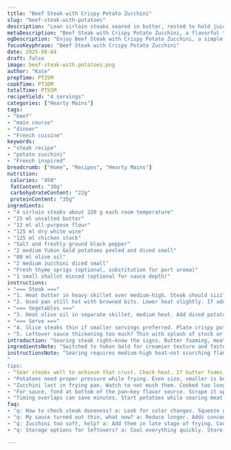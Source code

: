 ```yaml
---
title: "Beef Steak with Crispy Potato Zucchini"
slug: "beef-steak-with-potatoes"
description: "Lean sirloin steaks seared in butter, rested to hold juices. Sauce whipped up in the same pan—flour to thicken; white port swapped for dry white wine to brighten flavor. Potatoes diced fine, fried in olive oil till golden and crisp, zucchini tossed in near the end to keep slight bite. Salt and pepper balanced throughout. Simple, tactile, honed for kitchen pragmatism. Familiar ingredients with a twist, serving four portions, adaptable for smaller or bigger crowds."
metaDescription: "Beef Steak with Crispy Potato Zucchini, a flavorful twist on classic French cuisine, perfect for home cooking."
ogDescription: "Enjoy Beef Steak with Crispy Potato Zucchini, a simple yet flavorful dish that impresses with textures and aromas."
focusKeyphrase: "Beef Steak with Crispy Potato Zucchini"
date: 2025-08-04
draft: false
image: beef-steak-with-potatoes.png
author: "Kate"
prepTime: PT25M
cookTime: PT30M
totalTime: PT55M
recipeYield: "4 servings"
categories: ["Hearty Mains"]
tags:
- "beef"
- "main course"
- "dinner"
- "French cuisine"
keywords:
- "steak recipe"
- "potato zucchini"
- "French inspired"
breadcrumb: ["Home", "Recipes", "Hearty Mains"]
nutrition: 
 calories: "450"
 fatContent: "30g"
 carbohydrateContent: "22g"
 proteinContent: "35g"
ingredients:
- "4 sirloin steaks about 220 g each room temperature"
- "25 ml unsalted butter"
- "12 ml all-purpose flour"
- "125 ml dry white wine"
- "125 ml chicken stock"
- "Salt and freshly ground black pepper"
- "2 medium Yukon Gold potatoes peeled and diced small"
- "80 ml olive oil"
- "2 medium zucchini diced small"
- "Fresh thyme sprigs (optional, substitution for port aroma)"
- "1 small shallot minced (optional for sauce depth)"
instructions:
- "=== Steak ==="
- "1. Heat butter in heavy skillet over medium-high. Steak should sizzle immediately. Sear steaks 3 to 4 minutes per side for medium-rare. Look for deep brown crust; avoid grey steam steam traps. Season with salt, pepper mid-sear for better crust. Rest steaks tented loosely under foil – resting crucial to reabsorb juices."
- "2. Used pan still hot with browned bits. Lower heat slightly. If adding shallots, sweat them now until translucent but not browned. Sprinkle flour evenly, stir constantly for 1 minute, no lumps. Immediately deglaze with white wine, scraping fond with wooden spoon. Add chicken stock and a sprig of thyme if using. Bubble vigorously to reduce by half or until sauce thickens and coats spoon with a sheen. Final salt and pepper adjustment."
- "=== Vegetables ==="
- "3. Heat olive oil in separate skillet, medium heat. Add diced potatoes; fry stirring occasionally. Watch for golden crisp edges and soft interiors, about 6 to 7 minutes (longer if cut larger). Add diced zucchini last 4 minutes; keep them al dente. Season with salt and pepper. Don't overcrowd pan; potato pieces should sizzle freely, no steam. If needed, fry in batches."
- "=== Serve ==="
- "4. Slice steaks thin if smaller servings preferred. Plate crispy potatoes and zucchini alongside. Spoon warm sauce over steaks or on side. Thyme sprigs or fresh herbs scattered for aroma."
- "5. Leftover sauce thickening too much? Thin with splash of stock or wine; too thin? Reduce longer. Resting meat and veggie timings can overlap to save time."
introduction: "Searing steak right—know the signs. Butter foaming, meat releasing nitrogen bubbles, crust that cracks when poked. Rest is non-negotiable; no juice lost to plate. Sauce? No bland puddle. Use fond, flour for body, and sharp white wine over sweet port for brightness. Potatoes crisped separately, then zucchini tossed in LAST—why scramble softness? Textural contrast. Tossing too early? Mush. Cook too fast? Burnt edges. You’ll hear the sizzle, smell that nutty butter with steak aromas mixing with fresh herb notes. Taste so simple but landing right means patience and control. Pan management and timing is key. Four steaks, but slice to serve more or less, ensuring all hit the table hot. Double sauce, halve oil for lighter meals. No shame in substitutions or tweaks."
ingredientsNote: "Switched to Yukon Gold for creamier texture and faster cooking. Olive oil quantity slightly increased, potato dicing smaller for crisp edges in less time. Butter lowered to avoid burning yet hold flavor. White wine is a flexible substitute for port, adds acidity and depth without the sweetness, better matched with chicken stock. Shallot optional but recommended; adds base flavor to sauce layers. Thyme is a quiet floral herb to replace port’s complexity. Salt and pepper adjustments frequent throughout to keep seasoning balanced, remembering potatoes and beef absorb salt differently. Preparation can be staggered—slice potatoes early and soak if needed, pat dry to prevent oil spatter."
instructionsNote: "Searing requires medium-high heat—not scorching flames or fat waste. Listen—steady sizzle, color shifts from red to a tight brown crust; poke with finger or tongs for firmness—a soft spring registers rare, firm edges mean well done. Flour sprinkled off heat to avoid lumps. Deglaze immediately to lift fond and integrate flavor. Sauce reductions need bubbles breaking surface steadily; stop once nappe stage reached—thick enough to coat the back of a spoon but not gluey. For potatoes, crowding tanks the pan temperature; troubleshoot by batch frying or using bigger pans. Zucchini added late to keep bite and color. Mix gently to avoid breaking cubes. Resting meat tented loosely traps residual heat but prevents sogginess. Timing overlaps—start potatoes while steak cooks. Spoon sauce last minute; reheat gently if made ahead."
"
tips:
- "Sear steaks well to achieve that crust. Check heat. If butter foams, good sign. Look for that golden brown while cooking. Not grey. Special attention on timing for thickness. Let them rest after."
- "Potatoes need proper pressure while frying. Even size, smaller is better for crispy edges. Olive oil should be hot but not burning. Sizzle is key. Don’t overcrowd. More moisture or longer time equals sadness."
- "Zucchini last in frying pan. Watch to not mush them. Cooked too long, and they lose crunch. Avoid mushiness by timing right. They should look vibrant, not drab green. Stir gently or risk breaking."
- "For sauce, fond at bottom of the pan—key flavor source. Scrape it up while deglazing. Flour early in, watch lumps. Reduce until it coats spoon. No gloppiness; nappe stage is the goal."
- "Timing overlaps can save minutes. Start potatoes while searing meat. Rest meat tented; keep it warm. Sauce can be prepared ahead. Reheat gently; avoid burning. Think ahead for timing."
faq:
- "q: How to check steak doneness? a: Look for color changes. Squeeze gently. A soft feel means rare. Firmer means well done. Keep in mind it needs resting."
- "q: My sauce turned out thin, what now? a: Reduce longer. Adds concentration. Or add some cornstarch mixed with water. Quick thickener. Just don’t overdo it."
- "q: Zucchini too soft, help? a: Add them in late stage of frying. Cook for just a few minutes. The crunch matters. They should retain color too."
- "q: Storage options for leftovers? a: Cool everything quickly. Store sealed. Fridge is fine. Steaks can be reheated low and slow. Potatoes, crispy again in oven."

---
```

